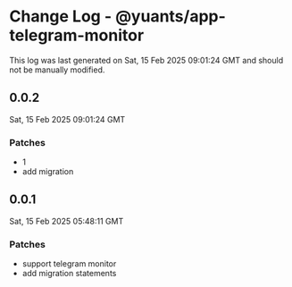 # Change Log - @yuants/app-telegram-monitor

This log was last generated on Sat, 15 Feb 2025 09:01:24 GMT and should not be manually modified.

## 0.0.2
Sat, 15 Feb 2025 09:01:24 GMT

### Patches

- 1
- add migration

## 0.0.1
Sat, 15 Feb 2025 05:48:11 GMT

### Patches

- support telegram monitor
- add migration statements

